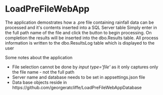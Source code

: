 # LoadPreFileWebApp
The application demostrates how a .pre file containing rainfall data can be processed and it's contents inserted into a SQL Server table
Simply enter in the full path name of the file and click the button to begin processing. On completion the results will be inserted into 
the dbo.Results table. All process information is written to the dbo.ResultsLog table which is displayed to the user

Some notes about the application
<ul>
  <li>File selection cannot be done by <i> input type='file' </i> as it only captures only the file name - not the full path</li>
  <li>Server name and database needs to be set in appsettings.json file</li>
  <li>Data base objects reside in https://github.com/georgeratcliffe/LoadPreFileWebAppDatabase </li>
</ul>
